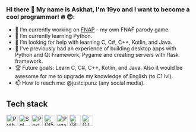 ### Hi there 👋 My name is Askhat, I'm 19yo and I want to become a cool programmer! :fire: 😎:

- 🔭 I’m currently working on [FNAP](https://github.com/CondInPunz/FNAP) - my own FNAF parody game.
- 🌱 I’m currently learning Python.
- 🤔 I’m looking for help with learning C, C#, C++, Kotlin, and Java. 
- 🔨 I've previously had an experience of building desktop apps with Python and Qt Framework, Pygame and creating servers with flask framework.
- 🏆 Future goals: Learn C, C#, C++, Kotlin, and Java. Also it would be awesome for me to upgrade my knowledge of English (to C1 lvl). 
- 📫 How to reach me: @justcipunz (any social media).

## Tech stack
<img  alt="Python" height="30px" src="https://img.shields.io/static/v1?label=&message=Python&color=blue&style=for-the-badge" /> <img  alt="Sql" height="30px" src="https://img.shields.io/static/v1?label=&message=SQL&color=red&style=for-the-badge" /> <img  alt="Postman" height="30px" src="https://img.shields.io/static/v1?label=&message=Postman&color=darkorange&style=for-the-badge" /> <img  alt="Qt5" height="30px" src="https://img.shields.io/static/v1?label=&message=Qt5&color=green&style=for-the-badge" /> <img  alt="Pygame" height="30px" src="https://img.shields.io/static/v1?label=&message=Pygame&color=purple&style=for-the-badge" /> <img  alt="Git" height="30px" src="https://img.shields.io/static/v1?label=&message=Git&color=gray&style=for-the-badge" /> <img  alt="Github" height="30px" src="https://img.shields.io/static/v1?label=&message=Github&color=red&style=for-the-badge" />
